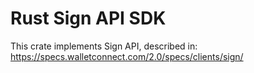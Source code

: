 # Rust Sign API SDK

This crate implements Sign API, described in:
https://specs.walletconnect.com/2.0/specs/clients/sign/

